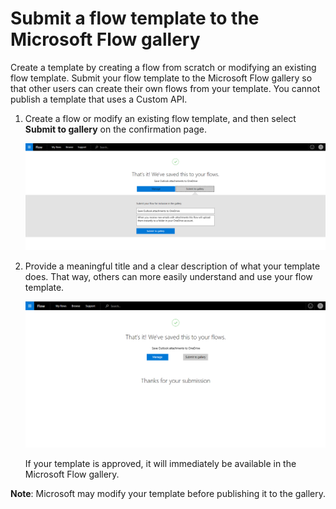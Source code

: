 <properties
    pageTitle="Submit a flow template | Microsoft Flow"
    description="Submit a Microsoft Flow template so that others can use the flow you created."
    services=""
    suite="flow"
    documentationCenter="na"
    authors="sunaysv"
    manager="erikre"
    editor=""
    tags=""/>

<tags
   ms.service="flow"
   ms.devlang="na"
   ms.topic="article"
   ms.tgt_pltfrm="na"
   ms.workload="na"
   ms.date="04/25/2016"
   ms.author="sunayv"/>

# Submit a flow template to the Microsoft Flow gallery #
Create a template by creating a flow from scratch or modifying an existing flow template. Submit your flow template to the Microsoft Flow gallery so that other users can create their own flows from your template. You cannot publish a template that uses a Custom API.

1. Create a flow or modify an existing flow template, and then select **Submit to gallery** on the confirmation page.

	![Confirmation page](./media/publish-a-template/submit-to-gallery.png)

1. Provide a meaningful title and a clear description of what your template does. That way, others can more easily understand and use your flow template.  

	![Submit your template](./media/publish-a-template/submit-to-gallery-confirmation.png)

	If your template is approved, it will immediately be available in the Microsoft Flow gallery.

**Note**: Microsoft may modify your template before publishing it to the gallery.
